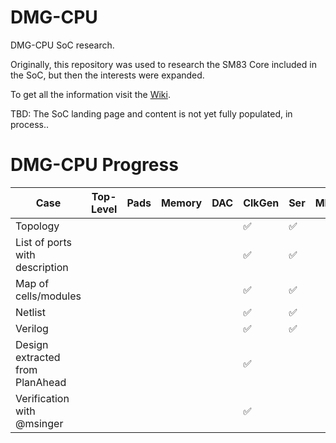 # DMG-CPU

DMG-CPU SoC research.

Originally, this repository was used to research the SM83 Core included in the SoC, but then the interests were expanded.

To get all the information visit the [Wiki](/wiki/Readme.md).

TBD: The SoC landing page and content is not yet fully populated, in process..

# DMG-CPU Progress

|Case|Top-Level|Pads|Memory|DAC|ClkGen|Ser|MMIO|Arb|PPU|APU|SM83|
|---|---|---|---|---|---|---|---|---|---|---|---|
|Topology                         | | | | |✅|✅| | | | |✅|
|List of ports with description   | | | | |✅|✅| | | | |✅|
|Map of cells/modules             | | | | |✅|✅| | | | |✅|
|Netlist                          | | | | |✅|✅| | | | |✅|
|Verilog                          | | | | |✅|✅| | | | |✅|
|Design extracted from PlanAhead  | | | | |✅| | | | | |✅|
|Verification with @msinger       | | | | |✅| | | | | |-|